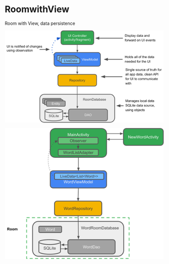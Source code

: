 # RoomwithView
Room with View, data persistence

![alt text]( https://github.com/ToaToes/RoomwithView/blob/main/8e4b761713e3a76b_1920.png)


![alt text]( https://github.com/ToaToes/RoomwithView/blob/main/a70aca8d4b737712_1920.png)
